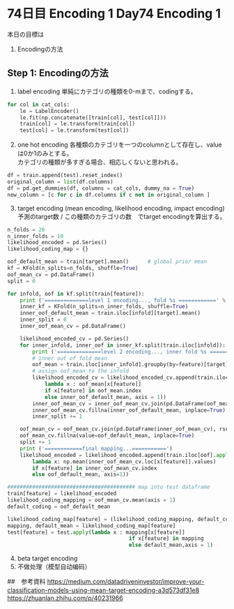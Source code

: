 # 74日目 Encoding 1 Day74 Encoding 1

本日の目標は
1. Encodingの方法

## Step 1: Encodingの方法

1. label encoding
単純にカテゴリの種類を0-mまで、codingする。  

```python
for col in cat_cols:
    le = LabelEncoder()
    le.fit(np.concatenate([train[col], test[col]]))
    train[col] = le.transform(train[col])
    test[col] = le.transform(test[col])
```

2. one hot encoding
各種類のカテゴリを一つのcolumnとして存在し、valueは0か1のみとする。  
カテゴリの種類が多すぎる場合、相応しくないと思われる。  

```python
df = train.append(test).reset_index()
original_column = list(df.columns)
df = pd.get_dummies(df, columns = cat_cols, dummy_na = True)
new_column = [c for c in df.columns if c not in original_column ]
```

3. target encoding (mean encoding, likelihood encoding, impact encoding)
予測のtarget数 / この種類のカテゴリの数　でtarget encodingを算出する。  

```python
n_folds = 20
n_inner_folds = 10
likelihood_encoded = pd.Series()
likelihood_coding_map = {}

oof_default_mean = train[target].mean()      # global prior mean
kf = KFold(n_splits=n_folds, shuffle=True)
oof_mean_cv = pd.DataFrame()
split = 0

for infold, oof in kf.split(train[feature]):
    print ('==============level 1 encoding..., fold %s ============' % split)
    inner_kf = KFold(n_splits=n_inner_folds, shuffle=True)
    inner_oof_default_mean = train.iloc[infold][target].mean()
    inner_split = 0
    inner_oof_mean_cv = pd.DataFrame()

    likelihood_encoded_cv = pd.Series()
    for inner_infold, inner_oof in inner_kf.split(train.iloc[infold]):
        print ('==============level 2 encoding..., inner fold %s ============' % inner_split)
        # inner out of fold mean
        oof_mean = train.iloc[inner_infold].groupby(by=feature)[target].mean()
        # assign oof_mean to the infold
        likelihood_encoded_cv = likelihood_encoded_cv.append(train.iloc[infold].apply(
            lambda x : oof_mean[x[feature]]
            if x[feature] in oof_mean.index
            else inner_oof_default_mean, axis = 1))
        inner_oof_mean_cv = inner_oof_mean_cv.join(pd.DataFrame(oof_mean), rsuffix=inner_split, how='outer')
        inner_oof_mean_cv.fillna(inner_oof_default_mean, inplace=True)
        inner_split += 1

    oof_mean_cv = oof_mean_cv.join(pd.DataFrame(inner_oof_mean_cv), rsuffix=split, how='outer')
    oof_mean_cv.fillna(value=oof_default_mean, inplace=True)
    split += 1
    print ('============final mapping...===========')
    likelihood_encoded = likelihood_encoded.append(train.iloc[oof].apply(
        lambda x: np.mean(inner_oof_mean_cv.loc[x[feature]].values)
        if x[feature] in inner_oof_mean_cv.index
        else oof_default_mean, axis=1))

######################################### map into test dataframe
train[feature] = likelihood_encoded
likelihood_coding_mapping = oof_mean_cv.mean(axis = 1)
default_coding = oof_default_mean

likelihood_coding_map[feature] = (likelihood_coding_mapping, default_coding)
mapping, default_mean = likelihood_coding_map[feature]
test[feature] = test.apply(lambda x : mapping[x[feature]]
                                       if x[feature] in mapping
                                       else default_mean,axis = 1)
```

4. beta target encoding
5. 不做处理（模型自动编码）


##　参考資料
https://medium.com/datadriveninvestor/improve-your-classification-models-using-mean-target-encoding-a3d573df31e8  　
https://zhuanlan.zhihu.com/p/40231966  
